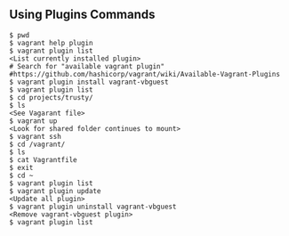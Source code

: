 ## Using Plugins Commands

```
$ pwd 
$ vagrant help plugin 
$ vagrant plugin list 
<List currently installed plugin>
# Search for "available vagrant plugin"
#https://github.com/hashicorp/vagrant/wiki/Available-Vagrant-Plugins
$ vagrant plugin install vagrant-vbguest 
$ vagrant plugin list 
$ cd projects/trusty/ 
$ ls 
<See Vagarant file>
$ vagrant up 
<Look for shared folder continues to mount>
$ vagrant ssh 
$ cd /vagrant/ 
$ ls 
$ cat Vagrantfile 
$ exit 
$ cd ~ 
$ vagrant plugin list 
$ vagrant plugin update 
<Update all plugin>
$ vagrant plugin uninstall vagrant-vbguest
<Remove vagrant-vbguest plugin>
$ vagrant plugin list
```
<!--stackedit_data:
eyJoaXN0b3J5IjpbMTQ0NTA0OTg5LDk2OTUwMzk2OCwtODQ2MT
k3NzU4XX0=
-->